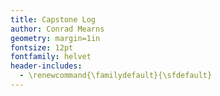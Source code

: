 ```yaml
---
title: Capstone Log
author: Conrad Mearns
geometry: margin=1in
fontsize: 12pt
fontfamily: helvet
header-includes:
  - \renewcommand{\familydefault}{\sfdefault}
---
```



